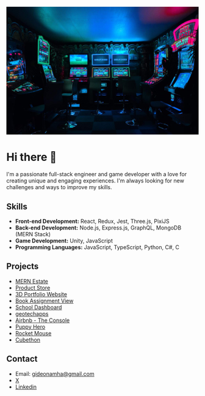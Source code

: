 ![Cover](https://github.com/GideonAmhaG/GideonAmhaG/blob/main/carl-raw-m3hn2Kn5Bns-unsplash-min-min-compressed-min.jpg)

# Hi there 👋

I'm a passionate full-stack engineer and game developer with a love for creating unique and engaging experiences. I'm always looking for new challenges and ways to improve my skills.

## Skills

* **Front-end Development:** React, Redux, Jest, Three.js, PixiJS
* **Back-end Development:** Node.js, Express.js, GraphQL, MongoDB (MERN Stack)
* **Game Development:** Unity, JavaScript
* **Programming Languages:** JavaScript, TypeScript, Python, C#, C

## Projects

* [MERN Estate](https://github.com/GideonAmhaG/MERN-estate)
* [Product Store](https://github.com/GideonAmhaG/product_store)
* [3D Portfolio Website](https://github.com/GideonAmhaG/my_portfolio)
* [Book Assignment View](https://github.com/GideonAmhaG/Book_Assignment_View)
* [School Dashboard](https://github.com/GideonAmhaG/school-dashboard)
* [geotechapps](https://geotechapps.phaedrusstudios.com/)
* [Airbnb - The Console](https://github.com/GideonAmhaG/AirBnB_clone_v4)
* [Puppy Hero](https://puppyhero.phaedrusstudios.com/)
* [Rocket Mouse](https://github.com/GideonAmhaG/rocket_mouse)
* [Cubethon](https://github.com/GideonAmhaG/cubethon)
  
## Contact

* Email: gideonamha@gmail.com
* [X](https://x.com/GideonAmha)
* [Linkedin](https://www.linkedin.com/in/gideon-amha-g/)
